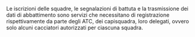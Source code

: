 Le iscrizioni delle squadre, le segnalazioni di battuta e la trasmissione dei dati di abbattimento sono servizi che necessitano di registrazione rispettivamente da parte degli ATC, dei capisquadra, loro delegati, ovvero solo alcuni cacciatori autorizzati per ciascuna squadra.
